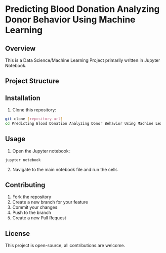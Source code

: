 # Predicting Blood Donation Analyzing Donor Behavior Using Machine Learning

## Overview
This is a Data Science/Machine Learning Project primarily written in Jupyter Notebook.

## Project Structure

## Installation

1. Clone this repository:
 ```bash
 git clone [repository-url]
 cd Predicting Blood Donation Analyzing Donor Behavior Using Machine Learning
 ```

## Usage

1. Open the Jupyter notebook:
 ```bash
 jupyter notebook
 ```

2. Navigate to the main notebook file and run the cells

## Contributing

1. Fork the repository
2. Create a new branch for your feature
3. Commit your changes
4. Push to the branch
5. Create a new Pull Request

## License

This project is open-source, all contributions are welcome.